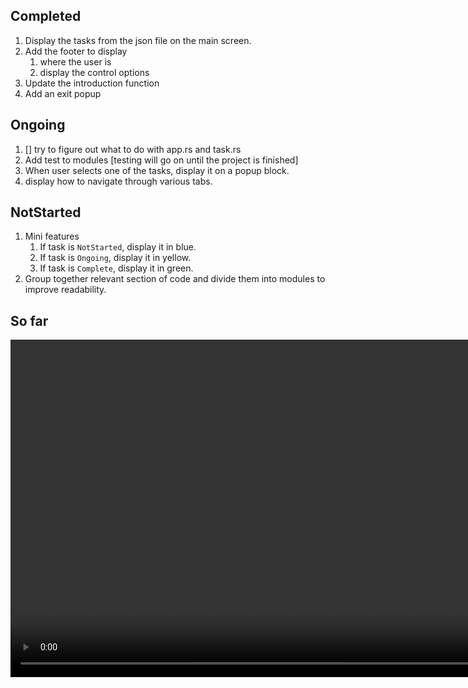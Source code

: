 ## Completed
1. Display the tasks from the json file on the main screen. 
2. Add the footer to display 
   1. where the user is
   2. display the control options
3. Update the introduction function
4. Add an exit popup

## Ongoing
1. [] try to figure out what to do with app.rs and task.rs
2. Add test to modules [testing will go on until the project is finished]
3. When user selects one of the tasks, display it on a popup block.
4. display how to navigate through various tabs.


## NotStarted
1. Mini features
   1. If task is `NotStarted`, display it in blue.
   2. If task is `Ongoing`, display it in yellow.
   3. If task is `Complete`, display it in green.
2. Group together relevant section of code and divide them into modules to improve readability.



## So far
<video width="1080" controls><source src="resources/task_manager_process.mp4" type="video/mp4"></video>